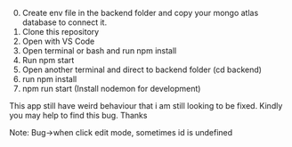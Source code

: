 0. Create env file in the backend folder and copy your mongo atlas database to connect it.
1. Clone this repository
2. Open with VS Code
3. Open terminal or bash and run npm install
4. Run npm start
5. Open another terminal and direct to backend folder (cd backend)
6. run npm install
7. npm run start (Install nodemon for development)

This app still have weird behaviour that i am still looking to be fixed. Kindly you may help to find this bug. Thanks

Note: Bug->when click edit mode, sometimes id is undefined